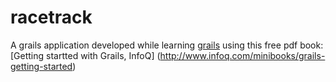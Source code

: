 # racetrack

A grails application developed while learning [grails](http://grails.org) 
using this free pdf book: [Getting startted with Grails, InfoQ]
(http://www.infoq.com/minibooks/grails-getting-started)